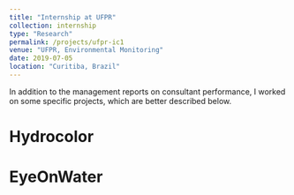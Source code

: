 ```yaml
---
title: "Internship at UFPR"
collection: internship
type: "Research"
permalink: /projects/ufpr-ic1
venue: "UFPR, Environmental Monitoring"
date: 2019-07-05
location: "Curitiba, Brazil"
---
```


In addition to the management reports on consultant performance, I worked on some specific projects, which are better described below.

Hydrocolor
======

EyeOnWater
======
